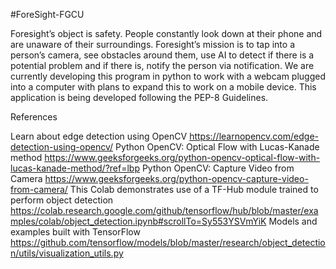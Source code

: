 #ForeSight-FGCU

Foresight’s object is safety. People constantly look down at their phone and are unaware of their surroundings. Foresight’s mission is to tap into a person’s camera, see obstacles around them, use AI to detect if there is a potential problem and if there is, notify the person via notification. We are currently developing this program in python to work with a webcam plugged into a computer with plans to expand this to work on a mobile device. This application is being developed following the PEP-8 Guidelines.


References

Learn about edge detection using OpenCV 
https://learnopencv.com/edge-detection-using-opencv/ 
Python OpenCV: Optical Flow with Lucas-Kanade method 
https://www.geeksforgeeks.org/python-opencv-optical-flow-with-lucas-kanade-method/?ref=lbp 
Python OpenCV: Capture Video from Camera 
https://www.geeksforgeeks.org/python-opencv-capture-video-from-camera/ 
This Colab demonstrates use of a TF-Hub module trained to perform object detection 
https://colab.research.google.com/github/tensorflow/hub/blob/master/examples/colab/object_detection.ipynb#scrollTo=Sy553YSVmYiK 
Models and examples built with TensorFlow 
https://github.com/tensorflow/models/blob/master/research/object_detection/utils/visualization_utils.py 
